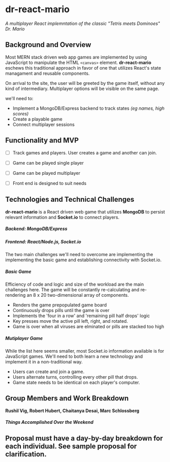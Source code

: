 # dr-react-mario
*A multiplayer React implemntation of the classic "Tetris meets Dominoes" Dr. Mario*

## Background and Overview
Most MERN stack driven web app games are implemented by using JavaScript 
to manipulate the HTML `<canvas>` element. **dr-react-mario** eschews this traditional approach in favor of one that 
utilizes React's state managament and reusable components.

On arrival to the site, the user will be greeted by the game itself, without any kind
of intermediary.  Multiplayer options will be visible on the same page.

we'll need to:
* Implement a MongoDB/Express backend to track states *(eg names, high scores)*
* Create a playable game
* Connect multiplayer sessions

## Functionality and MVP

 - [ ] Track games and players.  User creates a game and another can join.
 - [ ] Game can be played single player
 - [ ] Game can be played multiplayer
 - [ ] Front end is designed to suit needs


## Technologies and Technical Challenges
**dr-react-mario** is a React driven web game that utilizes **MongoDB** to persist
relevant information and **Socket.io** to connect players.

##### Backend: MongoDB/Express

##### Frontend: React/Node.js, Socket.io

The two main challenges we'll need to overcome are implementing the implementing the
basic game and establishing connectivity with Socket.io.

##### Basic Game
Efficiency of code and logic and size of the workload are the main challenges here.  The game will be constantly re-calculating and re-rendering an 8 x 20 two-dimensional array of components.

* Renders the game prepopulated game board
* Continuously drops pills until the game is over
* Implements the 'four in a row' and 'remaining pill half drops' logic
* Key presses move the active pill left, right, and rotated.
* Game is over when all viruses are elminated or pills are stacked too high

##### Mutiplayer Game
While the list here seems smaller, most Socket.io information available is for JavaScript games.  We'll need to both
learn a new technology and implement it in a non-traditional way.
* Users can create and join a game.
* Users alternate turns, controlling every other pill that drops.
* Game state needs to be identical on each player's computer. 


## Group Members and Work Breakdown
**Rushil Vig, Robert Hubert, Chaitanya Desai, Marc Schlossberg**

##### Things Accomplished Over the Weekend



## Proposal must have a day-by-day breakdown for each individual. See sample proposal for clarification.